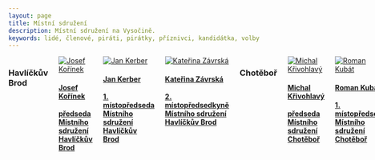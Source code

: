 ```yaml
---
layout: page
title: Místní sdružení
description: Místní sdružení na Vysočině.
keywords: lidé, členové, piráti, pirátky, příznivci, kandidátka, volby
---
```


<div class="o-section">
<div class="row"> 
<div class="columns medium-12">          


<div class="o-section-header o-section-header--bordered">
<h3 class="o-section__heading t-h2-super">
            Havlíčkův Brod
</h3>
</div>
<div class="c-program-candidates">
<div class="c-program-candidate-badge">
<a class="c-program-candidate-badge__body" 
            href="https://vysocina.pirati.cz/lide/josef-korinek/">
<div class="c-program-candidate-badge__avatar">
<img 
            src="https://raw.githubusercontent.com/pirati-web/vysocina.pirati.cz/master/assets/img/people/josef-korinek.jpg" 
            alt="Josef Kořínek" 
class="c-program-candidate-badge__avatar-image">
</div>
<div class="c-program-candidate-badge__description">
<h4 class="c-program-candidate-badge__name"><span class="c-headline-anchor">
            Josef Kořínek
</span></h4>
<strong class="c-program-candidate-badge__profession">
            předseda Místního sdružení Havlíčkův Brod
</strong>
</div>
</a>
</div>
</div>
  
<div class="c-program-candidates">
<div class="c-program-candidate-badge">
<a class="c-program-candidate-badge__body" 
            href="https://vysocina.pirati.cz/lide/jan-kerber/">
<div class="c-program-candidate-badge__avatar">
<img 
            src="https://raw.githubusercontent.com/pirati-web/vysocina.pirati.cz/master/assets/img/people/jan-kerber.jpg" 
            alt="Jan Kerber" 
class="c-program-candidate-badge__avatar-image">
</div>
<div class="c-program-candidate-badge__description">
<h4 class="c-program-candidate-badge__name"><span class="c-headline-anchor">
            Jan Kerber
</span></h4>
<strong class="c-program-candidate-badge__profession">
            1. místopředseda Místního sdružení Havlíčkův Brod
</strong>
</div>
</a>
</div>
</div>  

<div class="c-program-candidates">
<div class="c-program-candidate-badge">
<a class="c-program-candidate-badge__body" 
            href="https://vysocina.pirati.cz/lide/katerina-zavrska/">
<div class="c-program-candidate-badge__avatar">
<img 
            src="https://raw.githubusercontent.com/pirati-web/vysocina.pirati.cz/master/assets/img/people/katerina-zavrska.jpg" 
            alt="Kateřina Závrská" 
class="c-program-candidate-badge__avatar-image">
</div>
<div class="c-program-candidate-badge__description">
<h4 class="c-program-candidate-badge__name"><span class="c-headline-anchor">
            Kateřina Závrská
</span></h4>
<strong class="c-program-candidate-badge__profession">
            2. místopředsedkyně Místního sdružení Havlíčkův Brod
</strong>
</div>
</a>
</div>
</div>


<div class="o-section-header o-section-header--bordered">
<h3 class="o-section__heading t-h2-super">
            Chotěboř
</h3>
</div>
<div class="c-program-candidates">
<div class="c-program-candidate-badge">
<a class="c-program-candidate-badge__body" 
            href="https://vysocina.pirati.cz/lide/michal-krivohlavy/">
<div class="c-program-candidate-badge__avatar">
<img 
            src="https://vysocina.pirati.cz/assets/0912f7-9fa18552f1c81bb33f5f63357523952b40d41d5b838bdbd746a5b5262b835b87.jpg" 
            alt="Michal Křivohlavý" 
class="c-program-candidate-badge__avatar-image">
</div>
<div class="c-program-candidate-badge__description">
<h4 class="c-program-candidate-badge__name"><span class="c-headline-anchor">
            Michal Křivohlavý
</span></h4>
<strong class="c-program-candidate-badge__profession">
            předseda Místního sdružení Chotěboř
</strong>
</div>
</a>
</div>
</div>
  
<div class="c-program-candidates">
<div class="c-program-candidate-badge">
<a class="c-program-candidate-badge__body" 
            href="https://vysocina.pirati.cz/lide/roman-kubat/">
<div class="c-program-candidate-badge__avatar">
<img 
            src="https://vysocina.pirati.cz/assets/d98091-48816b663df5f159fe078c0355f866b086d6a5423181b8a7db76fe8e52e837b0.jpg" 
            alt="Roman Kubát" 
class="c-program-candidate-badge__avatar-image">
</div>
<div class="c-program-candidate-badge__description">
<h4 class="c-program-candidate-badge__name"><span class="c-headline-anchor">
            Roman Kubát
</span></h4>
<strong class="c-program-candidate-badge__profession">
            1. místopředseda Místního sdružení Chotěboř
</strong>
</div>
</a>
</div>
</div>  

<div class="c-program-candidates">
<div class="c-program-candidate-badge">
<a class="c-program-candidate-badge__body" 
            href="https://vysocina.pirati.cz/lide/tomas-dostalek/">
<div class="c-program-candidate-badge__avatar">
<img 
            src="https://vysocina.pirati.cz/assets/984156-c6ae700ceb185478c5edb2f29b627868b525aedfe8c8d3aad9ca610dc33109b5.jpg" 
            alt="Tomáš Dostálek" 
class="c-program-candidate-badge__avatar-image">
</div>
<div class="c-program-candidate-badge__description">
<h4 class="c-program-candidate-badge__name"><span class="c-headline-anchor">
            Tomáš Dostálek
</span></h4>
<strong class="c-program-candidate-badge__profession">
            2. místopředseda Místního sdružení Chotěboř
</strong>
</div>
</a>
</div>
</div>   
  
  
<div class="o-section-header o-section-header--bordered">
<h3 class="o-section__heading t-h2-super">
            Jihlavsko
</h3>
</div>
<div class="c-program-candidates">
<div class="c-program-candidate-badge">
<a class="c-program-candidate-badge__body" 
            href="https://vysocina.pirati.cz/lide/tomas-bouda/">
<div class="c-program-candidate-badge__avatar">
<img 
            src="https://vysocina.pirati.cz/assets/944e18-8fcb326bc39e785a2cb14c7c17a0e8ee6a15de19f231e925c371bfa781697fe6.jpg" 
            alt="Tomáš Bouda" 
class="c-program-candidate-badge__avatar-image">
</div>
<div class="c-program-candidate-badge__description">
<h4 class="c-program-candidate-badge__name"><span class="c-headline-anchor">
            Tomáš Bouda
</span></h4>
<strong class="c-program-candidate-badge__profession">
            předseda Místního sdružení Jihlavsko
</strong>
</div>
</a>
</div>
</div>
  
<div class="c-program-candidates">
<div class="c-program-candidate-badge">
<a class="c-program-candidate-badge__body" 
            href="https://vysocina.pirati.cz/lide/eva-novakova/">
<div class="c-program-candidate-badge__avatar">
<img 
            src="https://vysocina.pirati.cz/assets/892991-501347612e2c5ed4407f2f6ad2e1be166b6658d3a69070baffb2f55abeb8ecc0.jpg" 
            alt="Eva Nováková" 
class="c-program-candidate-badge__avatar-image">
</div>
<div class="c-program-candidate-badge__description">
<h4 class="c-program-candidate-badge__name"><span class="c-headline-anchor">
            Eva Nováková
</span></h4>
<strong class="c-program-candidate-badge__profession">
            1. místopředsedkyně Místního sdružení Jihlavsko
</strong>
</div>
</a>
</div>
</div>  

<div class="c-program-candidates">
<div class="c-program-candidate-badge">
<a class="c-program-candidate-badge__body" 
            href="https://vysocina.pirati.cz/lide/vit-zacek/">
<div class="c-program-candidate-badge__avatar">
<img 
            src="https://vysocina.pirati.cz/assets/59e501-680d37fa84fc3ebc6cc3d21af70c64c8040cadd2cdb82aa679e5d37babfd3254.jpg" 
            alt="Vít Žáček" 
class="c-program-candidate-badge__avatar-image">
</div>
<div class="c-program-candidate-badge__description">
<h4 class="c-program-candidate-badge__name"><span class="c-headline-anchor">
            Vít Žáček
</span></h4>
<strong class="c-program-candidate-badge__profession">
            2. místopředseda Místního sdružení Jihlavsko
</strong>
</div>
</a>
</div>
</div>  


<div class="o-section-header o-section-header--bordered">
<h3 class="o-section__heading t-h2-super">
            Telčsko
</h3>
</div>
<div class="c-program-candidates">
<div class="c-program-candidate-badge">
<a class="c-program-candidate-badge__body" 
            href="https://vysocina.pirati.cz/lide/mario-pospisil/">
<div class="c-program-candidate-badge__avatar">
<img 
            src="https://vysocina.pirati.cz/assets/9a9de7-38b34b0b13e46015355336751e9ceb637d1607dabf70142b6b3d8b0129d55da1.jpg" 
            alt="Mario Pospíšil" 
class="c-program-candidate-badge__avatar-image">
</div>
<div class="c-program-candidate-badge__description">
<h4 class="c-program-candidate-badge__name"><span class="c-headline-anchor">
            Mario Pospíšil
</span></h4>
<strong class="c-program-candidate-badge__profession">
            předseda Místního sdružení Telčsko
</strong>
</div>
</a>
</div>
</div>
  
<div class="c-program-candidates">
<div class="c-program-candidate-badge">
<a class="c-program-candidate-badge__body" 
            href="https://vysocina.pirati.cz/lide/hana-hajnova/">
<div class="c-program-candidate-badge__avatar">
<img 
            src="https://vysocina.pirati.cz/assets/801a86-6e6af3f2195212fc57c62e865773a32170c4957df60eaef5c57c39e8bc8fd789.jpg" 
            alt="Hana Hajnová" 
class="c-program-candidate-badge__avatar-image">
</div>
<div class="c-program-candidate-badge__description">
<h4 class="c-program-candidate-badge__name"><span class="c-headline-anchor">
            Hana Hajnová
</span></h4>
<strong class="c-program-candidate-badge__profession">
            1. místopředsedkyně Místního sdružení Telčsko
</strong>
</div>
</a>
</div>
</div>  

<div class="c-program-candidates">
<div class="c-program-candidate-badge">
<a class="c-program-candidate-badge__body" 
            href="https://vysocina.pirati.cz/lide/petra-kujinek-polodnova/">
<div class="c-program-candidate-badge__avatar">
<img 
            src="https://vysocina.pirati.cz/assets/c98774-694f9661d06621f8fb3b802034704d03e91caa80af4cbdf6f51356cca85ecaad.jpg" 
            alt="Petra Kujínek Polodnová" 
class="c-program-candidate-badge__avatar-image">
</div>
<div class="c-program-candidate-badge__description">
<h4 class="c-program-candidate-badge__name"><span class="c-headline-anchor">
            Petra Kujínek Polodnová
</span></h4>
<strong class="c-program-candidate-badge__profession">
            2. místopředsedkyně Místního sdružení Telčsko
</strong>
</div>
</a>
</div>
</div>


<div class="o-section-header o-section-header--bordered">
<h3 class="o-section__heading t-h2-super">
            Třebíčsko
</h3>
</div>
<div class="c-program-candidates">
<div class="c-program-candidate-badge">
<a class="c-program-candidate-badge__body" 
            href="https://vysocina.pirati.cz/lide/roman-pasek/">
<div class="c-program-candidate-badge__avatar">
<img 
            src="https://vysocina.pirati.cz/assets/8b0a20-615a02c3de626c4918d5e697ede00328d4bd26abefca53fd774d5c5eb042051d.jpg" 
            alt="Roman Pašek" 
class="c-program-candidate-badge__avatar-image">
</div>
<div class="c-program-candidate-badge__description">
<h4 class="c-program-candidate-badge__name"><span class="c-headline-anchor">
            Roman Pašek
</span></h4>
<strong class="c-program-candidate-badge__profession">
            předseda Místního sdružení Třebíčsko
</strong>
</div>
</a>
</div>
</div>
  
<div class="c-program-candidates">
<div class="c-program-candidate-badge">
<a class="c-program-candidate-badge__body" 
            href="https://vysocina.pirati.cz/lide/stanislav-neuman/">
<div class="c-program-candidate-badge__avatar">
<img 
            src="https://vysocina.pirati.cz/assets/22748a-88a910292b8f17aefceac35ac94c4ad8cb2324dee7e944b9e74c3216eac57bb2.jpg" 
            alt="Stanislav Neuman" 
class="c-program-candidate-badge__avatar-image">
</div>
<div class="c-program-candidate-badge__description">
<h4 class="c-program-candidate-badge__name"><span class="c-headline-anchor">
            Stanislav Neuman
</span></h4>
<strong class="c-program-candidate-badge__profession">
            1. místopředseda Místního sdružení Třebíčsko
</strong>
</div>
</a>
</div>
</div>  

<div class="c-program-candidates">
<div class="c-program-candidate-badge">
<a class="c-program-candidate-badge__body" 
            href="https://vysocina.pirati.cz/lide/jiri-beranovsky/">
<div class="c-program-candidate-badge__avatar">
<img 
            src="https://vysocina.pirati.cz/assets/f88c32-f97a8a069834e8bb89c5c924cde520cecbbcde3a1b06b27726da8a2516268676.jpg" 
            alt="Jiří Beranovský" 
class="c-program-candidate-badge__avatar-image">
</div>
<div class="c-program-candidate-badge__description">
<h4 class="c-program-candidate-badge__name"><span class="c-headline-anchor">
            Jiří Beranovský
</span></h4>
<strong class="c-program-candidate-badge__profession">
            2. místopředseda Místního sdružení Třebíčsko
</strong>
</div>
</a>
</div>
</div>



</div>

